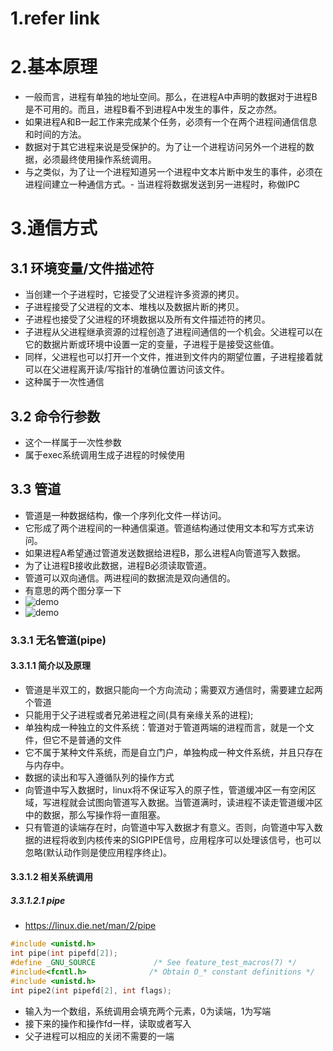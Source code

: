 # 1.refer link

# 2.基本原理
- 一般而言，进程有单独的地址空间。那么，在进程A中声明的数据对于进程B是不可用的。而且，进程B看不到进程A中发生的事件，反之亦然。
- 如果进程A和B一起工作来完成某个任务，必须有一个在两个进程间通信信息和时间的方法。
- 数据对于其它进程来说是受保护的。为了让一个进程访问另外一个进程的数据，必须最终使用操作系统调用。
- 与之类似，为了让一个进程知道另一个进程中文本片断中发生的事件，必须在进程间建立一种通信方式。- 当进程将数据发送到另一进程时，称做IPC


# 3.通信方式
## 3.1 环境变量/文件描述符
- 当创建一个子进程时，它接受了父进程许多资源的拷贝。
- 子进程接受了父进程的文本、堆栈以及数据片断的拷贝。
- 子进程也接受了父进程的环境数据以及所有文件描述符的拷贝。
- 子进程从父进程继承资源的过程创造了进程间通信的一个机会。父进程可以在它的数据片断或环境中设置一定的变量，子进程于是接受这些值。
- 同样，父进程也可以打开一个文件，推进到文件内的期望位置，子进程接着就可以在父进程离开读/写指针的准确位置访问该文件。
- 这种属于一次性通信


## 3.2 命令行参数
- 这个一样属于一次性参数
- 属于exec系统调用生成子进程的时候使用


## 3.3 管道
- 管道是一种数据结构，像一个序列化文件一样访问。
- 它形成了两个进程间的一种通信渠道。管道结构通过使用文本和写方式来访问。
- 如果进程A希望通过管道发送数据给进程B，那么进程A向管道写入数据。
- 为了让进程B接收此数据，进程B必须读取管道。
- 管道可以双向通信。两进程间的数据流是双向通信的。
- 有意思的两个图分享一下
- ![demo](http://p.blog.csdn.net/images/p_blog_csdn_net/masefee/EntryImages/20090513/%E5%8C%BF%E5%90%8D%E7%AE%A1%E9%81%93633778226738437500.jpg "没有通信之前")
- ![demo](http://p.blog.csdn.net/images/p_blog_csdn_net/masefee/EntryImages/20090513/%E5%8C%BF%E5%90%8D%E7%AE%A1%E9%81%931633778226739062500.jpg "建立管道之后")


### 3.3.1 无名管道(pipe)
#### 3.3.1.1 简介以及原理 
- 管道是半双工的，数据只能向一个方向流动；需要双方通信时，需要建立起两个管道
- 只能用于父子进程或者兄弟进程之间(具有亲缘关系的进程);
- 单独构成一种独立的文件系统：管道对于管道两端的进程而言，就是一个文件，但它不是普通的文件
- 它不属于某种文件系统，而是自立门户，单独构成一种文件系统，并且只存在与内存中。
- 数据的读出和写入遵循队列的操作方式
- 向管道中写入数据时，linux将不保证写入的原子性，管道缓冲区一有空闲区域，写进程就会试图向管道写入数据。当管道满时，读进程不读走管道缓冲区中的数据，那么写操作将一直阻塞。
- 只有管道的读端存在时，向管道中写入数据才有意义。否则，向管道中写入数据的进程将收到内核传来的SIGPIPE信号，应用程序可以处理该信号，也可以忽略(默认动作则是使应用程序终止)。


#### 3.3.1.2 相关系统调用
##### 3.3.1.2.1 pipe
- https://linux.die.net/man/2/pipe 
 
```c
#include <unistd.h>
int pipe(int pipefd[2]);
#define _GNU_SOURCE             /* See feature_test_macros(7) */
#include<fcntl.h>              /* Obtain O_* constant definitions */
#include <unistd.h>
int pipe2(int pipefd[2], int flags);
```

- 输入为一个数组，系统调用会填充两个元素，0为读端，1为写端
- 接下来的操作和操作fd一样，读取或者写入
- 父子进程可以相应的关闭不需要的一端

